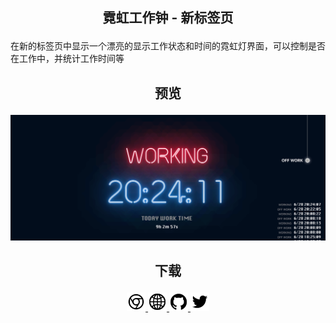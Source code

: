 <h2> <p align="center"> 霓虹工作钟 - 新标签页</p> </h2>

在新的标签页中显示一个漂亮的显示工作状态和时间的霓虹灯界面，可以控制是否在工作中，并统计工作时间等

<h2> <p align="center"> 预览</p> </h2>

![](./1400.png)

<h2><p align="center"> 下载</p></h2>

<p align="center">
    <a href="https://chrome.google.com/webstore/detail/ikckgihkcenlmafeeheiadmdlpfppaij"
    target="_blank">
    <img src="./chrome.svg" style="width:30px;height:30px;"/>
    </a>
    <a href="https://neonwork.click" target="_blank">
    <img src="./earth.svg" style="width:30px;height:30px;"/>
    </a>
    <a href="https://github.com/yu-tou/Neon-work-clock" target="_blank">
    <img src="./github-fill.svg" style="width:30px;height:30px;"/>
    </a>
    <a href="https://twitter.com/0xYootou" target="_blank">
    <img src="./twitter.svg" style="width:30px;height:30px;"/>
    </a>
</p>
